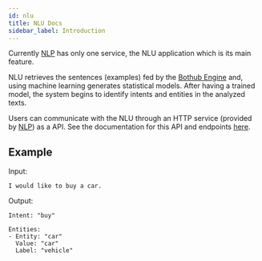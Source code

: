```yaml
---
id: nlu
title: NLU Docs
sidebar_label: Introduction
---
```


Currently [NLP](/docs/en/bothub#nlp) has only one service, the NLU application which is its main feature.

NLU retrieves the sentences (examples) fed by the [Bothub Engine](/docs/en/bothub#engine) and, using machine learning generates statistical models. After having a trained model, the system begins to identify intents and entities in the analyzed texts.

Users can communicate with the NLU through an HTTP service (provided by [NLP](/docs/en/bothub#nlp)) as a API. See the documentation for this API and endpoints [here](/docs/en/nlu-request).

## Example

Input:
```text
I would like to buy a car.
```

Output:
```text
Intent: "buy"

Entities:
- Entity: "car"
  Value: "car"
  Label: "vehicle"
```